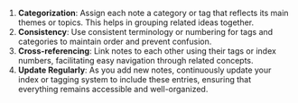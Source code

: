 
1. **Categorization**: Assign each note a category or tag that reflects its main themes or topics. This helps in grouping related ideas together.
2. **Consistency**: Use consistent terminology or numbering for tags and categories to maintain order and prevent confusion.
3. **Cross-referencing**: Link notes to each other using their tags or index numbers, facilitating easy navigation through related concepts.
4. **Update Regularly**: As you add new notes, continuously update your index or tagging system to include these entries, ensuring that everything remains accessible and well-organized.
